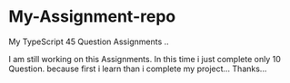 # My-Assignment-repo

My TypeScript 45 Question Assignments ..

I am still working on this Assignments.
In this time i just complete only 10 Question.
because first i learn than i complete my project...
Thanks...
